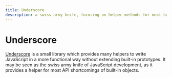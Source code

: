 ```yaml
---
title: Underscore
description: a swiss army knife, focusing on helper methods for most built-in objects
---
```


# Underscore

[Underscore](http://underscorejs.org/) is a small library which provides many helpers to write JavaScript in a more functional way without extending built-in prototypes. It may be seen as the swiss army knife of JavaScript development, as it provides a helper for most API shortcomings of built-in objects.
